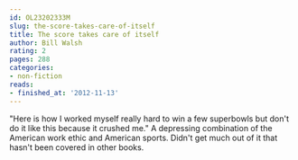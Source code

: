 ```yaml
---
id: OL23202333M
slug: the-score-takes-care-of-itself
title: The score takes care of itself
author: Bill Walsh
rating: 2
pages: 288
categories:
- non-fiction
reads:
- finished_at: '2012-11-13'
---
```

"Here is how I worked myself really hard to win a few superbowls but don't do it like this because it crushed me."
A depressing combination of the American work ethic and American sports.
Didn't get much out of it that hasn't been covered in other books.
